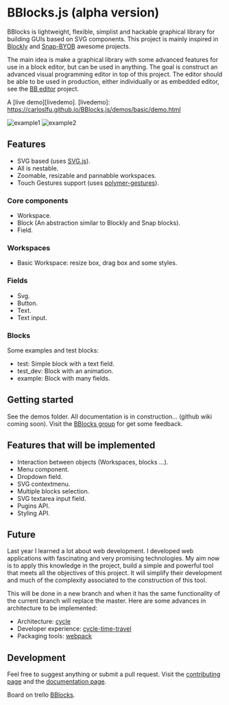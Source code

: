 # BBlocks.js (alpha version)

BBlocks is lightweight, flexible, simplist and hackable graphical library for building GUIs based on SVG components. This project is mainly inspired in [Blockly][blockly-git] and [Snap-BYOB][snap-git] awesome projects.

The main idea is make a graphical library with some advanced features for use in a block editor, but can be used in anything. The goal is construct an advanced visual programming editor in top of this project. The editor should be able to be used in production, either individually or as embedded editor, see the [BB editor][bb-editor-git] project.

A [live demo][livedemo].
[livedemo]: https://carloslfu.github.io/BBlocks.js/demos/basic/demo.html

![example1](https://github.com/carloslfu/BBlocks.js/blob/master/BB.jpg)
![example2](https://github.com/carloslfu/BBlocks.js/blob/master/BB_with_zoom.jpg)

## Features

- SVG based (uses [SVG.js][svgjs-git]).
- All is nestable.
- Zoomable, resizable and pannabble workspaces.
- Touch Gestures support (uses [polymer-gestures][polymer-gestures-git]).

### Core components

- Workspace.
- Block (An abstraction similar to Blockly and Snap blocks).
- Field.

### Workspaces

- Basic Workspace: resize box, drag box and some styles.

### Fields

- Svg.
- Button.
- Text.
- Text input.

### Blocks

Some examples and test blocks:

- test: Simple block with a text field.
- test_dev: Block with an animation.
- example: Block with many fields.

## Getting started

See the demos folder. All documentation is in construction... (github wiki coming soon). Visit the [BBlocks group][BBlocks-group] for get some feedback.

## Features that will be implemented

- Interaction between objects (Workspaces, blocks ...).
- Menu component.
- Dropdown field.
- SVG contextmenu.
- Multiple blocks selection.
- SVG textarea input field.
- Pugins API.
- Styling API.

## Future

Last year I learned a lot about web development. I developed web applications with fascinating and very promising technologies. My aim now is to apply this knowledge in the project, build a simple and powerful tool that meets all the objectives of this project. It will simplify their development and much of the complexity associated to the construction of this tool.

This will be done in a new branch and when it has the same functionality of the current branch will replace the master. Here are some advances in architecture to be implemented:

- Architecture: [cycle][cycle-page]
- Developer experience: [cycle-time-travel][cycle-time-travel-page]
- Packaging tools: [webpack][webpack-page]

[cycle-page]: http://cycle.js.org/
[cycle-time-travel-page]: https://github.com/cyclejs/cycle-time-travel
[webpack-page]: https://webpack.github.io/

## Development

Feel free to suggest anything or submit a pull request. Visit the [contributing page][Contributing-guide] and the [documentation page][docs-page].

Board on trello [BBlocks][BBlocks-trello].

[BBlocks-group]: https://groups.google.com/forum/?hl=es#!forum/bblocks
[Contributing-guide]: https://github.com/carloslfu/BBlocks.js/blob/master/CONTRIBUTING.md
[docs-page]: https://github.com/carloslfu/BBlocks.js/blob/master/DOCS.md
[BBlocks-trello]: https://trello.com/b/0u71Uj56/bblocks-js

[blockly-git]: https://github.com/google/blockly
[snap-git]: https://github.com/jmoenig/Snap--Build-Your-Own-Blocks
[bb-editor-git]: https://github.com/carloslfu/BB-editor
[pep-git]: https://github.com/jquery/PEP
[svgjs-git]: https://github.com/wout/svg.js
[polymer-gestures-git]:https://github.com/Polymer/polymer-gestures
